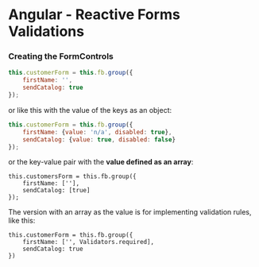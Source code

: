 # Angular - Reactive Forms Validations

### Creating the FormControls

```js
this.customerForm = this.fb.group({
    firstName: '',
    sendCatalog: true
});
```

or like this with the value of the keys as an object:

```js
this.customerForm = this.fb.group({
    firstName: {value: 'n/a', disabled: true},
    sendCatalog: {value: true, disabled: false}
});
```

or the key-value pair with the **value defined as an array**:

```
this.customersForm = this.fb.group({
    firstName: [''],
    sendCatalog: [true]
});
```

The version with an array as the value is for implementing validation rules, like this:

```
this.customerForm = this.fb.group({
    firstName: ['', Validators.required],
    sendCatalog: true
})
```




